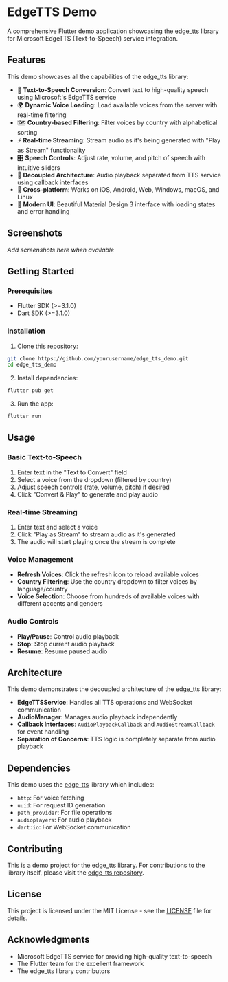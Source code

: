 # EdgeTTS Demo

A comprehensive Flutter demo application showcasing the [edge_tts](https://github.com/yourusername/edge_tts) library for Microsoft EdgeTTS (Text-to-Speech) service integration.

## Features

This demo showcases all the capabilities of the edge_tts library:

- 🎤 **Text-to-Speech Conversion**: Convert text to high-quality speech using Microsoft's EdgeTTS service
- 🌍 **Dynamic Voice Loading**: Load available voices from the server with real-time filtering
- 🗺️ **Country-based Filtering**: Filter voices by country with alphabetical sorting
- ⚡ **Real-time Streaming**: Stream audio as it's being generated with "Play as Stream" functionality
- 🎛️ **Speech Controls**: Adjust rate, volume, and pitch of speech with intuitive sliders
- 🔧 **Decoupled Architecture**: Audio playback separated from TTS service using callback interfaces
- 📱 **Cross-platform**: Works on iOS, Android, Web, Windows, macOS, and Linux
- 🎨 **Modern UI**: Beautiful Material Design 3 interface with loading states and error handling

## Screenshots

*Add screenshots here when available*

## Getting Started

### Prerequisites

- Flutter SDK (>=3.1.0)
- Dart SDK (>=3.1.0)

### Installation

1. Clone this repository:
```bash
git clone https://github.com/yourusername/edge_tts_demo.git
cd edge_tts_demo
```

2. Install dependencies:
```bash
flutter pub get
```

3. Run the app:
```bash
flutter run
```

## Usage

### Basic Text-to-Speech

1. Enter text in the "Text to Convert" field
2. Select a voice from the dropdown (filtered by country)
3. Adjust speech controls (rate, volume, pitch) if desired
4. Click "Convert & Play" to generate and play audio

### Real-time Streaming

1. Enter text and select a voice
2. Click "Play as Stream" to stream audio as it's generated
3. The audio will start playing once the stream is complete

### Voice Management

- **Refresh Voices**: Click the refresh icon to reload available voices
- **Country Filtering**: Use the country dropdown to filter voices by language/country
- **Voice Selection**: Choose from hundreds of available voices with different accents and genders

### Audio Controls

- **Play/Pause**: Control audio playback
- **Stop**: Stop current audio playback
- **Resume**: Resume paused audio

## Architecture

This demo demonstrates the decoupled architecture of the edge_tts library:

- **EdgeTTSService**: Handles all TTS operations and WebSocket communication
- **AudioManager**: Manages audio playback independently
- **Callback Interfaces**: `AudioPlaybackCallback` and `AudioStreamCallback` for event handling
- **Separation of Concerns**: TTS logic is completely separate from audio playback

## Dependencies

This demo uses the [edge_tts](https://github.com/yourusername/edge_tts) library which includes:

- `http`: For voice fetching
- `uuid`: For request ID generation
- `path_provider`: For file operations
- `audioplayers`: For audio playback
- `dart:io`: For WebSocket communication

## Contributing

This is a demo project for the edge_tts library. For contributions to the library itself, please visit the [edge_tts repository](https://github.com/yourusername/edge_tts).

## License

This project is licensed under the MIT License - see the [LICENSE](LICENSE) file for details.

## Acknowledgments

- Microsoft EdgeTTS service for providing high-quality text-to-speech
- The Flutter team for the excellent framework
- The edge_tts library contributors
